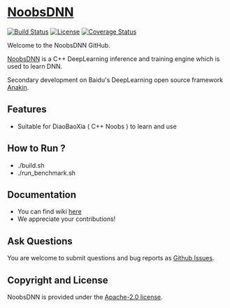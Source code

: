 # [NoobsDNN](https://github.com/0400H/NoobsDNN)

[![Build Status]()](https://github.com/0400H/NoobsDNN)
[![License](https://img.shields.io/badge/license-Apache%202-blue.svg)](LICENSE)
[![Coverage Status]()](https://github.com/0400H/NoobsDNN)

Welcome to the NoobsDNN GitHub.

[NoobsDNN](https://github.com/0400H/NoobsDNN) is a C++ DeepLearning inference and training engine which is used to learn DNN.

Secondary development on Baidu's DeepLearning open source framework [Anakin](https://github.com/PaddlePaddle/Anakin).

## Features
- Suitable for DiaoBaoXia ( C++ Noobs ) to learn and use

## How to Run ?
- ./build.sh
- ./run_benchmark.sh

## Documentation
- You can find wiki [here](https://github.com/0400H/NoobsDNN/issues)
- We appreciate your contributions!

## Ask Questions

You are welcome to submit questions and bug reports as [Github Issues](https://github.com/0400H/NoobsDNN/issues).

## Copyright and License
NoobsDNN is provided under the [Apache-2.0 license](LICENSE).
